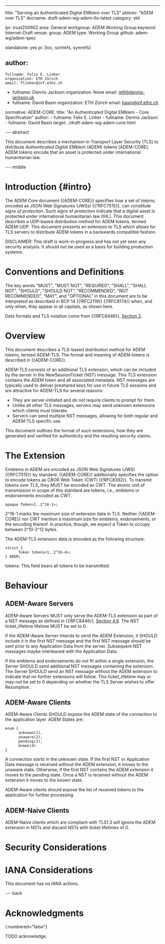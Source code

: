 ---
title: "Serving an Authenticated Digital EMblem over TLS"
abbrev: "ADEM over TLS"
docname: draft-adem-wg-adem-tls-latest
category: std

ipr: trust200902
area: General
workgroup: ADEM Working Group
keyword: Internet-Draft
venue:
  group: ADEM
  type: Working Group
  github: adem-wg/adem-spec

standalone: yes
pi: [toc, sortrefs, symrefs]

author:
 -
    fullname: Felix E. Linker
    organization: ETH Zürich
    email: flinker@inf.ethz.ch
 -
    fullname: Dennis Jackson
    organization: None
    email: ietf@dennis-jackson.uk
 -
    fullname: David Basin
    organization: ETH Zürich
    email: basin@inf.ethz.ch

normative:
  ADEM-CORE:
    title: "An Authenticated Digital EMblem - Core Specification"
    author:
    - fullname: Felix E. Linker
    - fullname: Dennis Jackson
    - fullname: David Basin
    target: ./draft-adem-wg-adem-core.html

--- abstract

This document describes a mechanism in Transport Layer Security (TLS) to distribute *Authenticated Digital EMblem* (ADEM) tokens [ADEM-CORE].
ADEM tokens encode that an asset is protected under international humanitarian law.

--- middle

# Introduction {#intro}

The ADEM Core document {{ADEM-CORE}} specifies how a set of *tokens*, encoded as JSON Web Signatures (JWSs) {{?RFC7515}}, can constitute *signs of protection*.
Such signs of protection indicate that a digital asset is protected under international humanitarian law (IHL).
This document describes a UDP-based distribution method for ADEM tokens, termed ADEM-UDP.
This document presents an extension to TLS which allows for TLS servers to distribute ADEM tokens in a backwards compatible
fashion.

DISCLAIMER: This draft is work-in-progress and has not yet seen any security analysis.
It should not be used as a basis for building production systems.

# Conventions and Definitions

The key words "MUST", "MUST NOT", "REQUIRED", "SHALL", "SHALL NOT", "SHOULD",
"SHOULD NOT", "RECOMMENDED", "NOT RECOMMENDED", "MAY", and "OPTIONAL" in this
document are to be interpreted as described in BCP 14 {{!RFC2119}} {{!RFC8174}}
when, and only when, they appear in all capitals, as shown here.

Data formats and TLS notation come from {{!RFC8446}},
[Section 3](https://datatracker.ietf.org/doc/html/rfc8446#section-3).

# Overview

This document describes a TLS-based distribution method for ADEM tokens, termed
ADEM-TLS.
The format and meaning of ADEM tokens is described in {{ADEM-CORE}}.

ADEM-TLS consists of an additional TLS extension, which can be included by the
server in the NewSessionTicket (NST) message. This TLS extension contains the
ADEM token and all associated metadata. NST messages are typically
used to deliver preshared keys for use in future TLS sessions and are attractive
for ADEM-TLS for several reasons:

* They are server-initiated and do not require clients to prompt for them.
* Unlike all other TLS messages, servers may send unknown extensions which
clients must tolerate.
* Servers can send multiple NST messages, allowing for both regular
and ADEM-TLS specific use.

This document outlines the format of such extensions, how they are generated and
verified for authenticity and the resulting security claims.

# The Extension

Emblems in ADEM are encoded as JSON Web Signatures (JWS) {{!RFC7515}} by
standard. {{ADEM-CORE}} additionally specifies the option to encode tokens as CBOR
Web Token (CWT) {{!RFC8392}}. To transmit tokens over TLS, they
MUST be encoded as CWT. The atomic unit of transmission in scope of this
standard are tokens, i.e., emblems or endorsements encoded as CWT.

~~~~
opaque Token<1..2^16-1>;
~~~~

2^16-1 marks the maximum size of extension data in TLS. Neither {{ADEM-CORE}} nor
CWT mention a maximum size for emblems, endorsements, or the encoding thereof.
In practice, though, we expect a Token to occupy between 2^10-2^12 bytes.

The ADEM-TLS extension data is encoded as the following structure:

~~~~
struct {
      Token tokens<1..2^16-4>;
} ADEM;
~~~~

tokens: This field bears all tokens to be transmitted.

# Behaviour

## ADEM-Aware Servers

ADEM-Aware Servers MUST only serve the ADEM-TLS extension as part of a
NST message as defined in {{!RFC8446}},
[Section 4.6](https://datatracker.ietf.org/doc/html/rfc8446#section-4.6).
The NST ticket_lifetime lifetime MUST be set to 0.

If the ADEM-Aware Server intends to send the ADEM Extension, it SHOULD include
it in the first NST message and the first NST message should be sent prior to
any Application Data from the server. Subsequent NST messages maybe interleaved
with the Application Data.

If the emblems and endorsements do not fit within a single extension, the
Server SHOULD send additional NST messages containing the extension. The
Server SHOULD send an NST message without the ADEM extension to indicate that
no further extensions will follow. This ticket_lifetime may or may-not be set
to 0 depending on whether the TLS Server wishes to offer Resumption.

## ADEM-Aware Clients

ADEM-Aware Clients SHOULD expose the ADEM state of the connection to the
application layer. ADEM States are:

~~~
enum {
      unknown(1),
      unaware(2),
      pending(3),
      known(4)
}
~~~

A connection starts in the unknown state. If the first NST or Application Data
message is received without the ADEM extension, it moves to the unaware state.
Otherwise, if the first NST contains the ADEM extension it moves to the pending state.
Once a NST is received without the ADEM extension it moves to the known state.

ADEM-Aware clients should expose the list of received tokens to the application for
further processing.

## ADEM-Naive Clients

ADEM-Naive clients which are compliant with TLS1.3 will ignore the ADEM extension in
NSTs and discard NSTs with ticket lifetimes of 0.

# Security Considerations


# IANA Considerations

This document has no IANA actions.

--- back

# Acknowledgments
{:numbered="false"}

TODO acknowledge.
